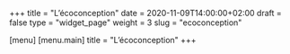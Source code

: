 +++
title = "L’écoconception"
date = 2020-11-09T14:00:00+02:00
draft = false
type = "widget_page"
weight = 3
slug = "ecoconception"

[menu]
	[menu.main]
		title = "L’écoconception"
+++
